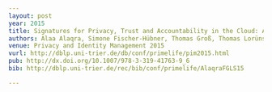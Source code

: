 ```yaml
---
layout: post
year: 2015
title: Signatures for Privacy, Trust and Accountability in the Cloud: Applications and Requirements
authors: Alaa Alaqra, Simone Fischer-Hübner, Thomas Groß, Thomas Lorünser, Daniel Slamanig
venue: Privacy and Identity Management 2015
vurl: http://dblp.uni-trier.de/db/conf/primelife/pim2015.html
pub: http://dx.doi.org/10.1007/978-3-319-41763-9_6
bib: http://dblp.uni-trier.de/rec/bib/conf/primelife/AlaqraFGLS15

---
```


